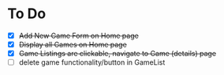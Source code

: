 # To Do

- [x] ~~Add New Game Form on Home page~~
- [x] ~~Display all Games on Home page~~
- [x] ~~Game Listings are clickable, navigate to Game (details) page~~
- [ ] delete game functionality/button in GameList
